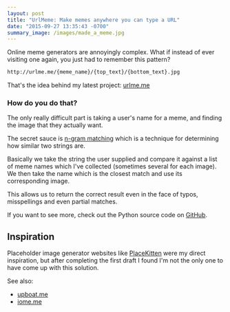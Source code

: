 ```yaml
---
layout: post
title: "UrlMeme: Make memes anywhere you can type a URL"
date: "2015-09-27 13:35:43 -0700"
summary_image: /images/made_a_meme.jpg
---
```


Online meme generators are annoyingly complex. What if instead of ever visiting
one again, you just had to remember this pattern?

~~~ markdown
http://urlme.me/{meme_name}/{top_text}/{bottom_text}.jpg
~~~

That's the idea behind my latest project: [urlme.me](http://urlme.me)

### How do you do that?

The only really difficult part is taking a user's name for a meme, and finding
the image that they actually want.

The secret sauce is [n-gram
matching](https://en.wikipedia.org/wiki/N-gram#n-grams_for_approximate_matching) which is a technique for determining how similar two strings are.

Basically we take the string the user supplied and compare it against a list of
meme names which I've collected (sometimes several for each image). We then
take the name which is the closest match and use its corresponding image.

This allows us to return the correct result even in the face of typos,
misspellings and even partial matches.

If you want to see more, check out the Python source code on
[GitHub](https://github.com/captbaritone/urlmeme).

## Inspiration

Placeholder image generator websites like
[PlaceKitten](https://placekitten.com/) were my direct inspiration, but after
completing the first draft I found I'm not the only one to have come up with
this solution. 

See also: 

* [upboat.me](https://upboat.me/)
* [iome.me](http://www.iome.me/)

